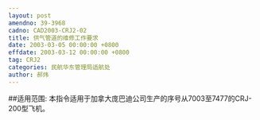 ```yaml
---
layout: post
amendno: 39-3968
cadno: CAD2003-CRJ2-02
title: 供气管道的维修工作要求
date: 2003-03-05 00:00:00 +0800
effdate: 2003-03-12 00:00:00 +0800
tag: CRJ2
categories: 民航华东管理局适航处
author: 郝炜
---
```


##适用范围:
本指令适用于加拿大庞巴迪公司生产的序号从7003至7477的CRJ-200型飞机。

